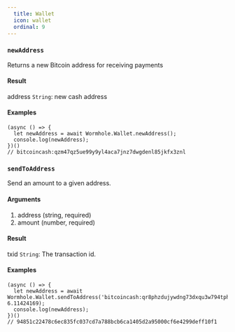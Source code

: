 ```yaml
---
  title: Wallet
  icon: wallet
  ordinal: 9
---
```


### `newAddress`

Returns a new Bitcoin address for receiving payments

#### Result

address `String`: new cash address

#### Examples


    (async () => {
      let newAddress = await Wormhole.Wallet.newAddress();
      console.log(newAddress);
    })()
    // bitcoincash:qzm47qz5ue99y9yl4aca7jnz7dwgdenl85jkfx3znl


### `sendToAddress`

Send an amount to a given address.

#### Arguments

1.  address (string, required)
2.  amount (number, required)

#### Result

txid `String`: The transaction id.

#### Examples


    (async () => {
      let newAddress = await Wormhole.Wallet.sendToAddress('bitcoincash:qr8phzdujywdng73dxqu3w794tphq76gjgwy4r8agj', 6.11424169);
      console.log(newAddress);
    })()
    // 94851c22478c6ec835fc037cd7a788bcb6ca1405d2a95000cf6e4299deff10f1
